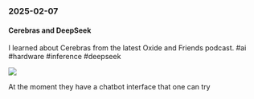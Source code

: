 ### 2025-02-07
#### Cerebras and DeepSeek
I learned about Cerebras from the latest Oxide and Friends podcast. #ai #hardware #inference #deepseek

![](https://www.youtube.com/watch?v=NfR3CUkfOVo)


At the moment they have a chatbot interface that one can try